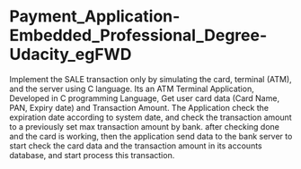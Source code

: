# Payment_Application-Embedded_Professional_Degree-Udacity_egFWD
Implement the SALE transaction only by simulating the card, terminal (ATM), and the server using C language. 
Its an ATM Terminal Application, Developed in C programming Language, Get user card data (Card Name, PAN, Expiry date) and Transaction Amount.
The Application check the expiration date according to system date, and check the transaction amount to a previously set max transaction amount by bank. after checking done and the card is working, then the application send data to the bank server to start check the card data and the transaction amount in its accounts database, and start process this transaction.
